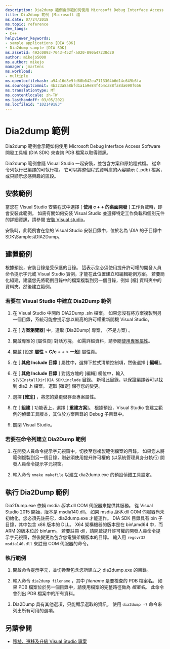 ```yaml
---
description: Dia2dump 範例會示範如何使用 Microsoft Debug Interface Access Software 開發工具組 (DIA SDK) 來查詢 PDB 檔案以取得資訊。
title: Dia2dump 範例 |Microsoft 檔
ms.date: 07/24/2018
ms.topic: reference
dev_langs:
- C++
helpviewer_keywords:
- sample applications [DIA SDK]
- Dia2dump sample [DIA SDK]
ms.assetid: 492c0893-7043-452f-a020-890a47230d20
author: mikejo5000
ms.author: mikejo
manager: jmartens
ms.workload:
- multiple
ms.openlocfilehash: a94a16d8e9fd60b042ea7113304b6d14c649b6fa
ms.sourcegitcommit: 4b323a8a8bfd1a1a9e84f4b4ca88fa8da690f656
ms.translationtype: MT
ms.contentlocale: zh-TW
ms.lasthandoff: 03/05/2021
ms.locfileid: "102149183"
---
```

# <a name="dia2dump-sample"></a>Dia2dump 範例

Dia2dump 範例會示範如何使用 Microsoft Debug Interface Access Software 開發工具組 (DIA SDK) 來查詢 PDB 檔案以取得資訊。

Dia2dump 範例會隨 Visual Studio 一起安裝，並包含方案和原始程式檔。 從命令列執行已編譯的可執行檔。 它可以將整個程式資料庫的內容顯示 ( .pdb) 檔案，或只顯示您感興趣的區段。

## <a name="install-the-sample"></a>安裝範例

當您在 Visual Studio 安裝程式中選擇 [ **使用 c + + 的桌面開發** ] 工作負載時，即會安裝此範例。 如需有關如何安裝 Visual Studio 並選擇特定工作負載和個別元件的詳細資訊，請參閱 [安裝 Visual studio](../../install/install-visual-studio.md)。

安裝時，此範例會在您的 Visual Studio 安裝目錄中，位於名為 \DIA 的子目錄中 SDK\Samples\DIA2Dump。

## <a name="build-the-sample"></a>建置範例

根據預設，安裝目錄是受保護的目錄。 這表示您必須使用提升許可權的開發人員命令提示字元或 Visual Studio 實例，才能在此位置建立和編輯範例方案。 若要簡化組建，建議您先將範例目錄中的檔案複製到另一個目錄，例如 [檔] 資料夾中的資料夾，然後建立範例。

### <a name="to-build-the-dia2dump-sample-in-visual-studio"></a>若要在 Visual Studio 中建立 Dia2Dump 範例

1. 在 Visual Studio 中開啟 DIA2Dump .sln 檔案。 如果您沒有將方案複製到另一個目錄，系統可能會提示您以較高的許可權重新開機 Visual Studio。

1. 在 [ **方案瀏覽器**] 中，選取 [Dia2Dump] 專案， (不是方案) 。

1. 開啟專案的 [屬性頁]  對話方塊。 如需詳細資料，請參閱[使用專案屬性](/cpp/build/working-with-project-properties)。

1. 開啟 [設定 **屬性**  >  **C/c + +**  >  **一般**] 屬性頁。

1. 在 [ **其他 Include 目錄** ] 屬性中，選擇下拉式清單控制項，然後選擇 [ **編輯**]。

1. 在 [ **其他 Include 目錄** ] 對話方塊的 [編輯] 欄位中，輸入 `$(VSInstallDir)DIA SDK\include` 目錄。 新增此目錄，以保證編譯器可以找到 dia2 .h 檔案。 選取 [確定] 儲存您的變更。

1. 選擇 **[確定]** ，將您的變更儲存至專案屬性。

1. 在 [ **組建** ] 功能表上，選擇 [ **重建方案**]。 根據預設，Visual Studio 會建立範例的偵錯工具版本，其位於方案目錄的 Debug 子目錄中。

1. 關閉 Visual Studio。

### <a name="to-build-the-dia2dump-sample-at-the-command-line"></a>若要在命令列建立 Dia2Dump 範例

1. 在開發人員命令提示字元視窗中，切換至您複製範例檔案的目錄。 如果您未將範例複製到另一個目錄，則必須使用提升許可權的 (以系統管理員身分執行) 開發人員命令提示字元視窗。

1. 輸入命令 `nmake makefile` 以建立 dia2dump.exe 的預設偵錯工具設定。

## <a name="run-the-dia2dump-sample"></a>執行 Dia2Dump 範例

Dia2Dump.exe 依賴 msdia *版本*.dll COM 伺服器來提供其服務。 從 Visual Studio 2015 開始，版本是 msdia140.dll。 如果 msdia *版本*.dll COM 伺服器尚未初始化，您必須先註冊它，dia2dump.exe 才能運作。 DIA SDK 目錄具有 bin 子目錄，其中包含 x86 版本的 DLL。 X64 架構機器的版本是在 bin\amd64 中，而 ARM 的版本位於 bin\arm。 若要註冊 dll，請開啟提升許可權的開發人員命令提示字元視窗，然後變更為包含您電腦架構版本的目錄。 輸入用 `regsvr32 msdia140.dll` 來註冊 COM 伺服器的命令。

### <a name="to-run-the-sample"></a>執行範例

1. 開啟命令提示字元，並切換至包含您所建立之 dia2dump.exe 的目錄。

1. 輸入命令 `dia2dump filename` ，其中 *filename* 是要檢查的 PDB 檔案名。 如果 PDB 檔案位於另一個目錄中，請使用檔案的完整路徑做為 *檔案名*。 此命令會列出 PDB 檔案中的所有資料。

1. Dia2Dump 具有其他選項，只能顯示選取的資訊。 使用 `dia2dump -?` 命令來列出所有可用的選項。

## <a name="see-also"></a>另請參閱

- [移植、遷移及升級 Visual Studio 專案](../../porting/port-migrate-and-upgrade-visual-studio-projects.md)
